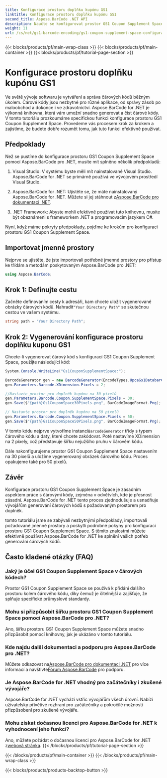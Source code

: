 ```yaml
---
title: Konfigurace prostoru doplňku kupónu GS1
linktitle: Konfigurace prostoru doplňku kupónu GS1
second_title: Aspose.BarCode .NET API
description: Naučte se konfigurovat prostor GS1 Coupon Supplement Space pomocí Aspose.BarCode for .NET. Chcete-li tuto funkci zvládnout, postupujte podle našeho podrobného průvodce.
weight: 11
url: /cs/net/gs1-barcode-encoding/gs1-coupon-supplement-space-configuration/
---
```


{{< blocks/products/pf/main-wrap-class >}}
{{< blocks/products/pf/main-container >}}
{{< blocks/products/pf/tutorial-page-section >}}

# Konfigurace prostoru doplňku kupónu GS1


Ve světě vývoje softwaru je vytváření a správa čárových kódů běžným úkolem. Čárové kódy jsou nezbytné pro různé aplikace, od správy zásob po maloobchod a dokonce i ve zdravotnictví. Aspose.BarCode for .NET je výkonná knihovna, která vám umožní snadno generovat a číst čárové kódy. V tomto tutoriálu prozkoumáme specifickou funkci konfigurace prostoru GS1 Coupon Supplement Space. Provedeme vás procesem krok za krokem a zajistíme, že budete dobře rozumět tomu, jak tuto funkci efektivně používat.

## Předpoklady

Než se pustíme do konfigurace prostoru GS1 Coupon Supplement Space pomocí Aspose.BarCode pro .NET, musíte mít splněno několik předpokladů:

1. Visual Studio: V systému byste měli mít nainstalované Visual Studio. Aspose.BarCode for .NET se primárně používá ve vývojovém prostředí Visual Studio.

2.  Aspose.BarCode for .NET: Ujistěte se, že máte nainstalovaný Aspose.BarCode for .NET. Můžete si jej stáhnout z[Aspose.BarCode pro dokumentaci .NET](https://reference.aspose.com/barcode/net/).

3. .NET Framework: Abyste mohli efektivně používat tuto knihovnu, musíte být obeznámeni s frameworkem .NET a programovacím jazykem C#.

Nyní, když máme pokryty předpoklady, pojďme ke krokům pro konfiguraci prostoru GS1 Coupon Supplement Space.

## Importovat jmenné prostory

Nejprve se ujistěte, že jste importovali potřebné jmenné prostory pro přístup ke třídám a metodám poskytovaným Aspose.BarCode pro .NET:

```csharp
using Aspose.BarCode;
```

## Krok 1: Definujte cestu

 Začněte definováním cesty k adresáři, kam chcete uložit vygenerované obrázky čárových kódů. Nahradit`"Your Directory Path"` se skutečnou cestou ve vašem systému.

```csharp
string path = "Your Directory Path";
```

## Krok 2: Vygenerování konfigurace prostoru doplňku kuponu GS1

Chcete-li vygenerovat čárový kód s konfigurací GS1 Coupon Supplement Space, použijte následující kód:

```csharp
System.Console.WriteLine("Gs1CouponSupplementSpace:");

BarcodeGenerator gen = new BarcodeGenerator(EncodeTypes.UpcaGs1DatabarCoupon, "123456789012(8110)ASPOSE");
gen.Parameters.Barcode.XDimension.Pixels = 2;

//Nastavte prostor pro doplněk kupónu na 30 pixelů
gen.Parameters.Barcode.Coupon.SupplementSpace.Pixels = 30;
gen.Save($"{path}Gs1CouponSpace30Pixels.png", BarCodeImageFormat.Png);

// Nastavte prostor pro doplněk kupónu na 50 pixelů
gen.Parameters.Barcode.Coupon.SupplementSpace.Pixels = 50;
gen.Save($"{path}Gs1CouponSpace50Pixels.png", BarCodeImageFormat.Png);
```

 V tomto kódu nejprve vytvoříme instanci`BarcodeGenerator` třídy s typem čárového kódu a daty, které chcete zakódovat. Poté nastavíme XDimension na 2 pixely, což představuje šířku nejužšího pruhu v čárovém kódu. 

Dále nakonfigurujeme prostor GS1 Coupon Supplement Space nastavením na 30 pixelů a uložíme vygenerovaný obrázek čárového kódu. Proces opakujeme také pro 50 pixelů.

## Závěr

Konfigurace prostoru GS1 Coupon Supplement Space je zásadním aspektem práce s čárovými kódy, zejména v odvětvích, kde je přesnost zásadní. Aspose.BarCode for .NET tento proces zjednodušuje a usnadňuje vývojářům generování čárových kódů s požadovaným prostorem pro doplněk.

tomto tutoriálu jsme se zabývali nezbytnými předpoklady, importovali požadované jmenné prostory a poskytli podrobné pokyny pro konfiguraci prostoru GS1 Coupon Supplement Space. S těmito znalostmi můžete efektivně používat Aspose.BarCode for .NET ke splnění vašich potřeb generování čárových kódů.

## Často kladené otázky (FAQ)

### Jaký je účel GS1 Coupon Supplement Space v čárových kódech?
Prostor GS1 Coupon Supplement Space se používá k přidání dalšího prostoru kolem čárového kódu, díky čemuž je čitelnější a zajišťuje, že splňuje specifické průmyslové standardy.

### Mohu si přizpůsobit šířku prostoru GS1 Coupon Supplement Space pomocí Aspose.BarCode pro .NET?
Ano, šířku prostoru GS1 Coupon Supplement Space můžete snadno přizpůsobit pomocí knihovny, jak je ukázáno v tomto tutoriálu.

### Kde najdu další dokumentaci a podporu pro Aspose.BarCode pro .NET?
 Můžete odkazovat na[Aspose.BarCode pro dokumentaci .NET](https://reference.aspose.com/barcode/net/) pro více informací a navštivte[Fórum Aspose.BarCode](https://forum.aspose.com/c/barcode/13) pro podporu.

### Je Aspose.BarCode for .NET vhodný pro začátečníky i zkušené vývojáře?
Aspose.BarCode for .NET vychází vstříc vývojářům všech úrovní. Nabízí uživatelsky přívětivé rozhraní pro začátečníky a pokročilé možnosti přizpůsobení pro zkušené vývojáře.

### Mohu získat dočasnou licenci pro Aspose.BarCode for .NET k vyhodnocení jeho funkcí?
 Ano, můžete požádat o dočasnou licenci pro Aspose.BarCode for .NET z[webová stránka](https://purchase.aspose.com/temporary-license/).
{{< /blocks/products/pf/tutorial-page-section >}}

{{< /blocks/products/pf/main-container >}}
{{< /blocks/products/pf/main-wrap-class >}}

{{< blocks/products/products-backtop-button >}}
